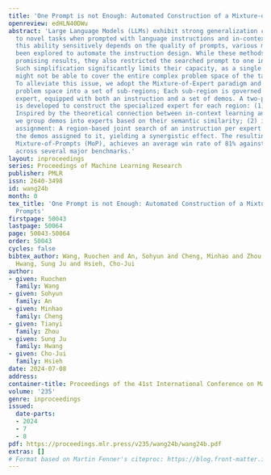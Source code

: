 ```yaml
---
title: 'One Prompt is not Enough: Automated Construction of a Mixture-of-Expert Prompts'
openreview: edHLN40DWu
abstract: 'Large Language Models (LLMs) exhibit strong generalization capabilities
  to novel tasks when prompted with language instructions and in-context demos. Since
  this ability sensitively depends on the quality of prompts, various methods have
  been explored to automate the instruction design. While these methods demonstrated
  promising results, they also restricted the searched prompt to one instruction.
  Such simplification significantly limits their capacity, as a single demo-free instruction
  might not be able to cover the entire complex problem space of the targeted task.
  To alleviate this issue, we adopt the Mixture-of-Expert paradigm and divide the
  problem space into a set of sub-regions; Each sub-region is governed by a specialized
  expert, equipped with both an instruction and a set of demos. A two-phase process
  is developed to construct the specialized expert for each region: (1) demo assignment:
  Inspired by the theoretical connection between in-context learning and kernel regression,
  we group demos into experts based on their semantic similarity; (2) instruction
  assignment: A region-based joint search of an instruction per expert complements
  the demos assigned to it, yielding a synergistic effect. The resulting method, codenamed
  Mixture-of-Prompts (MoP), achieves an average win rate of 81% against prior arts
  across several major benchmarks.'
layout: inproceedings
series: Proceedings of Machine Learning Research
publisher: PMLR
issn: 2640-3498
id: wang24b
month: 0
tex_title: 'One Prompt is not Enough: Automated Construction of a Mixture-of-Expert
  Prompts'
firstpage: 50043
lastpage: 50064
page: 50043-50064
order: 50043
cycles: false
bibtex_author: Wang, Ruochen and An, Sohyun and Cheng, Minhao and Zhou, Tianyi and
  Hwang, Sung Ju and Hsieh, Cho-Jui
author:
- given: Ruochen
  family: Wang
- given: Sohyun
  family: An
- given: Minhao
  family: Cheng
- given: Tianyi
  family: Zhou
- given: Sung Ju
  family: Hwang
- given: Cho-Jui
  family: Hsieh
date: 2024-07-08
address:
container-title: Proceedings of the 41st International Conference on Machine Learning
volume: '235'
genre: inproceedings
issued:
  date-parts:
  - 2024
  - 7
  - 8
pdf: https://proceedings.mlr.press/v235/wang24b/wang24b.pdf
extras: []
# Format based on Martin Fenner's citeproc: https://blog.front-matter.io/posts/citeproc-yaml-for-bibliographies/
---
```


